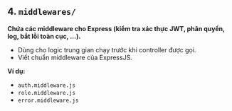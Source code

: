 ## 4. `middlewares/`

**Chứa các middleware cho Express (kiểm tra xác thực JWT, phân quyền, log, bắt lỗi toàn cục, ...).**

- Dùng cho logic trung gian chạy trước khi controller được gọi.
- Viết chuẩn middleware của ExpressJS.

**Ví dụ:**

- `auth.middleware.js`
- `role.middleware.js`
- `error.middleware.js`
